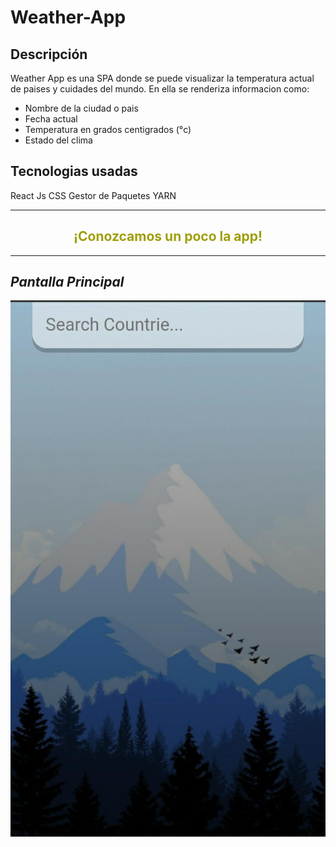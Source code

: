 # Weather-App
## Descripción

Weather App es una SPA donde se puede visualizar la temperatura actual de paises y cuidades del mundo. En ella se renderiza informacion como:

- Nombre de la ciudad o pais
- Fecha actual
- Temperatura en grados centigrados (°c)
- Estado del clima

## Tecnologias usadas


  React Js
  CSS
  Gestor de Paquetes YARN


---

<h2 align="center" style="color: #9f9f09; font-weight: bold;"> ¡Conozcamos un poco la app! </h2>

---

## *Pantalla Principal*

<p align="center">
  <img src="./weather-react/src/assets/mainPage.jpeg" />
</p>

